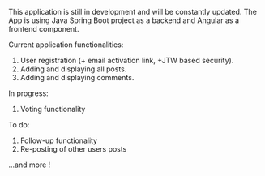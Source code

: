 This application is still in development and will be constantly updated.
The App is using Java Spring Boot project as a backend and Angular as a frontend component. 

Current application functionalities:
1. User registration (+ email activation link,  +JTW based security).
2. Adding and displaying all posts.
3. Adding and displaying comments.

In progress:
1. Voting functionality

To do: 
1. Follow-up functionality
2. Re-posting of other users posts

...and more !
